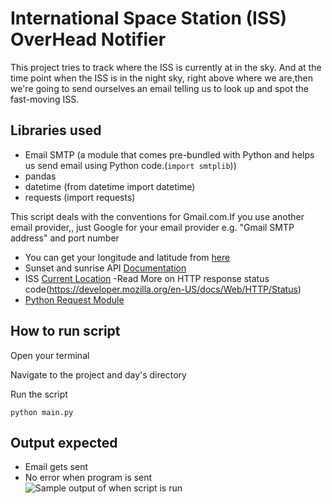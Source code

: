 # International Space Station (ISS) OverHead Notifier
This project tries to track where the ISS is currently at in the sky. And at the time point when the ISS is in the night sky, right above where we are,then we're going to send ourselves an email telling us to look up and spot the fast-moving ISS.

 ## Libraries used
 - Email SMTP  (a module that comes pre-bundled with Python and  helps us send email using Python code.(`import smtplib`))
 - pandas
 - datetime (from datetime import datetime)
 - requests (import requests)

This script deals with the conventions for Gmail.com.If you use another email provider,, just Google for your email provider e.g. "Gmail SMTP address" and port number
- You can get your longitude and latitude from [here](https://www.latlong.net/)
- Sunset and sunrise API [Documentation](https://sunrise-sunset.org/api)
- ISS [Current Location](http://open-notify.org/Open-Notify-API/ISS-Location-Now/)
-Read More  on HTTP response status code(https://developer.mozilla.org/en-US/docs/Web/HTTP/Status)
- [Python Request Module](https://www.w3schools.com/python/module_requests.asp)

## How to run script
Open your terminal

Navigate to the project and day's directory

Run the script

`python main.py`

## Output expected
- Email gets sent
- No error when program is sent
<br><img src="https://github.com/ima-eky/100-days-of-code-course/blob/main/img/iss_notifier.png" title="Sample output of when script is run">
